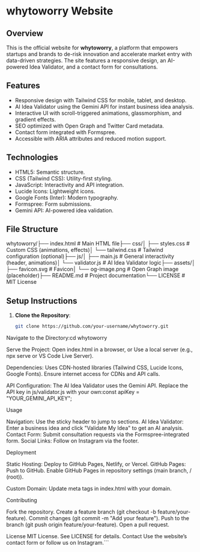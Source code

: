 # whytoworry Website

## Overview
This is the official website for **whytoworry**, a platform that empowers startups and brands to de-risk innovation and accelerate market entry with data-driven strategies. The site features a responsive design, an AI-powered Idea Validator, and a contact form for consultations.

## Features
- Responsive design with Tailwind CSS for mobile, tablet, and desktop.
- AI Idea Validator using the Gemini API for instant business idea analysis.
- Interactive UI with scroll-triggered animations, glassmorphism, and gradient effects.
- SEO optimized with Open Graph and Twitter Card metadata.
- Contact form integrated with Formspree.
- Accessible with ARIA attributes and reduced motion support.

## Technologies
- HTML5: Semantic structure.
- CSS (Tailwind CSS): Utility-first styling.
- JavaScript: Interactivity and API integration.
- Lucide Icons: Lightweight icons.
- Google Fonts (Inter): Modern typography.
- Formspree: Form submissions.
- Gemini API: AI-powered idea validation.

## File Structure

whytoworry/├── index.html                # Main HTML file├── css/│   ├── styles.css           # Custom CSS (animations, effects)│   └── tailwind.css         # Tailwind configuration (optional)├── js/│   ├── main.js              # General interactivity (header, animations)│   └── validator.js         # AI Idea Validator logic├── assets/│   ├── favicon.svg          # Favicon│   └── og-image.png         # Open Graph image (placeholder)├── README.md                # Project documentation└── LICENSE                  # MIT License

## Setup Instructions
1. **Clone the Repository**:
   ```bash
   git clone https://github.com/your-username/whytoworry.git


Navigate to the Directory:cd whytoworry


Serve the Project:
Open index.html in a browser, or
Use a local server (e.g., npx serve or VS Code Live Server).


Dependencies:
Uses CDN-hosted libraries (Tailwind CSS, Lucide Icons, Google Fonts).
Ensure internet access for CDNs and API calls.


API Configuration:
The AI Idea Validator uses the Gemini API. Replace the API key in js/validator.js with your own:const apiKey = "YOUR_GEMINI_API_KEY";





Usage

Navigation: Use the sticky header to jump to sections.
AI Idea Validator: Enter a business idea and click "Validate My Idea" to get an AI analysis.
Contact Form: Submit consultation requests via the Formspree-integrated form.
Social Links: Follow on Instagram via the footer.

Deployment

Static Hosting: Deploy to GitHub Pages, Netlify, or Vercel.
GitHub Pages:
Push to GitHub.
Enable GitHub Pages in repository settings (main branch, / (root)).


Custom Domain: Update meta tags in index.html with your domain.

Contributing

Fork the repository.
Create a feature branch (git checkout -b feature/your-feature).
Commit changes (git commit -m "Add your feature").
Push to the branch (git push origin feature/your-feature).
Open a pull request.

License
MIT License. See LICENSE for details.
Contact
Use the website’s contact form or follow us on Instagram.```
